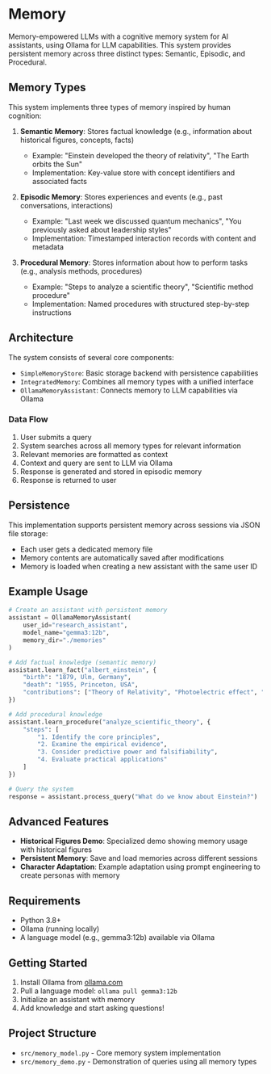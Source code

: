 # Memory

Memory-empowered LLMs with a cognitive memory system for AI assistants, using Ollama for LLM capabilities. This system provides persistent memory across three distinct types: Semantic, Episodic, and Procedural.

## Memory Types

This system implements three types of memory inspired by human cognition:

1. **Semantic Memory**: Stores factual knowledge (e.g., information about historical figures, concepts, facts)
   - Example: "Einstein developed the theory of relativity", "The Earth orbits the Sun"
   - Implementation: Key-value store with concept identifiers and associated facts

2. **Episodic Memory**: Stores experiences and events (e.g., past conversations, interactions)
   - Example: "Last week we discussed quantum mechanics", "You previously asked about leadership styles"
   - Implementation: Timestamped interaction records with content and metadata

3. **Procedural Memory**: Stores information about how to perform tasks (e.g., analysis methods, procedures)
   - Example: "Steps to analyze a scientific theory", "Scientific method procedure"
   - Implementation: Named procedures with structured step-by-step instructions

## Architecture

The system consists of several core components:

- `SimpleMemoryStore`: Basic storage backend with persistence capabilities
- `IntegratedMemory`: Combines all memory types with a unified interface
- `OllamaMemoryAssistant`: Connects memory to LLM capabilities via Ollama

### Data Flow

1. User submits a query
2. System searches across all memory types for relevant information
3. Relevant memories are formatted as context
4. Context and query are sent to LLM via Ollama
5. Response is generated and stored in episodic memory
6. Response is returned to user

## Persistence

This implementation supports persistent memory across sessions via JSON file storage:

- Each user gets a dedicated memory file
- Memory contents are automatically saved after modifications
- Memory is loaded when creating a new assistant with the same user ID

## Example Usage

```python
# Create an assistant with persistent memory
assistant = OllamaMemoryAssistant(
    user_id="research_assistant",
    model_name="gemma3:12b",
    memory_dir="./memories"
)

# Add factual knowledge (semantic memory)
assistant.learn_fact("albert_einstein", {
    "birth": "1879, Ulm, Germany",
    "death": "1955, Princeton, USA",
    "contributions": ["Theory of Relativity", "Photoelectric effect", "Brownian motion"]
})

# Add procedural knowledge
assistant.learn_procedure("analyze_scientific_theory", {
    "steps": [
        "1. Identify the core principles",
        "2. Examine the empirical evidence",
        "3. Consider predictive power and falsifiability",
        "4. Evaluate practical applications"
    ]
})

# Query the system
response = assistant.process_query("What do we know about Einstein?")
```

## Advanced Features

- **Historical Figures Demo**: Specialized demo showing memory usage with historical figures
- **Persistent Memory**: Save and load memories across different sessions
- **Character Adaptation**: Example adaptation using prompt engineering to create personas with memory

## Requirements

- Python 3.8+
- Ollama (running locally)
- A language model (e.g., gemma3:12b) available via Ollama

## Getting Started

1. Install Ollama from [ollama.com](https://ollama.com)
2. Pull a language model: `ollama pull gemma3:12b`
3. Initialize an assistant with memory
4. Add knowledge and start asking questions!

## Project Structure

- `src/memory_model.py` - Core memory system implementation
- `src/memory_demo.py` - Demonstration of queries using all memory types

